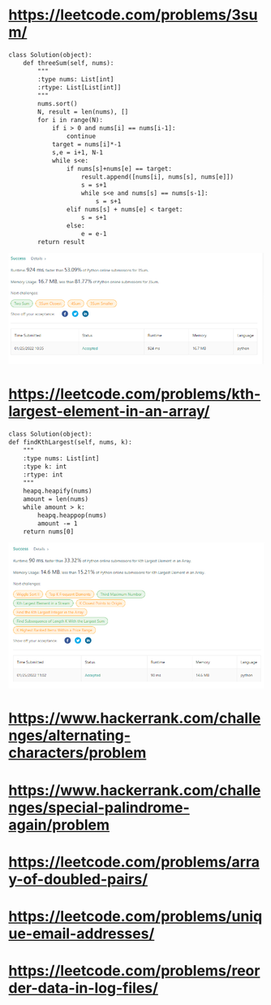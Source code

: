 # https://leetcode.com/problems/3sum/

    class Solution(object):
        def threeSum(self, nums):
            """
            :type nums: List[int]
            :rtype: List[List[int]]
            """
            nums.sort()
            N, result = len(nums), []
            for i in range(N):
                if i > 0 and nums[i] == nums[i-1]:
                    continue
                target = nums[i]*-1
                s,e = i+1, N-1
                while s<e:
                    if nums[s]+nums[e] == target:
                        result.append([nums[i], nums[s], nums[e]])
                        s = s+1
                        while s<e and nums[s] == nums[s-1]:
                            s = s+1
                    elif nums[s] + nums[e] < target:
                        s = s+1
                    else:
                        e = e-1
            return result

![](2022-01-25-10-43-16.png)

# https://leetcode.com/problems/kth-largest-element-in-an-array/

    class Solution(object):
    def findKthLargest(self, nums, k):
        """
        :type nums: List[int]
        :type k: int
        :rtype: int
        """
        heapq.heapify(nums)
        amount = len(nums)
        while amount > k:
            heapq.heappop(nums)
            amount -= 1
        return nums[0]

![](2022-01-25-12-41-17.png)


# https://www.hackerrank.com/challenges/alternating-characters/problem
# https://www.hackerrank.com/challenges/special-palindrome-again/problem
# https://leetcode.com/problems/array-of-doubled-pairs/
# https://leetcode.com/problems/unique-email-addresses/
# https://leetcode.com/problems/reorder-data-in-log-files/
